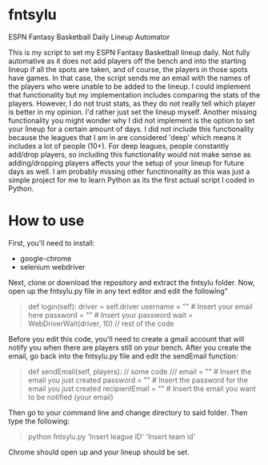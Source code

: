 # fntsylu
ESPN Fantasy Basketball Daily Lineup Automator

This is my script to set my ESPN Fantasy Basketball lineup daily. Not fully automative as it does not add players off 
the bench and into the starting lineup if all the spots are taken, and of course, the players in those spots have games.
In that case, the script sends me an email with the names of the players who were unable to be added to the lineup. I could
implement that functionality but my implementation includes comparing the stats of the players. However, I do not trust stats,
as they do not really tell which player is better in my opinion. I'd rather just set the lineup myself. Another missing functionality you might wonder why I did not implement is the option to set your lineup for a certain amount of days. I did not include this functionality because the leagues that I am in are considered 'deep' which means it includes a lot of people (10+). For deep leagues, people constantly add/drop players, so including this functionality would not make sense as adding/dropping players affects your the setup of your lineup for future days as well. I am probably missing other functinonality as this was just a simple project for me to learn Python as its the first actual script I coded in Python. 

# How to use

First, you'll need to install:
 - google-chrome
 - selenium webdriver

Next, clone or download the repository and extract the fntsylu folder. Now, open up the fntsylu.py file in any text editor and edit the following"
 > def login(self):
	   driver = self.driver
		  username = ""  # Insert your email here
		  password = ""  # Insert your password
		  wait = WebDriverWait(driver, 10)
    // rest of the code

Before you edit this code, you'll need to create a gmail account that will notify you when there are players still on your bench. After you create the email, go back into the fntsylu.py file and edit the sendEmail function:

 > def sendEmail(self, players):
    // some code ///
		  email = ""          # Insert the email you just created
		  password = ""       # Insert the password for the email you just created
		  recipientEmail = "" # Insert the email you want to be notified (your email)
    
Then go to your command line and change directory to said folder. Then type the following:
 > python fntsylu.py 'Insert league ID' 'Insert team id'
 
Chrome should open up and your lineup should be set.
